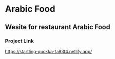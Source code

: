 # Arabic Food
## Wesite for restaurant Arabic Food
### Project Link
https://startling-quokka-1a83f4.netlify.app/


